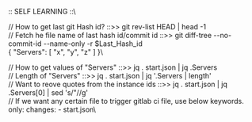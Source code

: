 :: SELF LEARNING ::\

// How to get last git Hash id? ::>> git rev-list HEAD | head -1\
// Fetch he file name of last hash id/commit id ::>> git diff-tree --no-commit-id --name-only -r $Last_Hash_id\
{ 
    "Servers": [
        "x",
        "y",
        "z"
    ]
}\

// How to get values of "Servers" ::>> jq . start.json | jq .Servers\
// Length of "Servers" ::>> jq . start.json | jq '.Servers | length'\
// Want to reove quotes from the instance ids ::>> jq . start.json | jq .Servers[0] | sed 's/"//g'\
// If we want any certain file to trigger gitlab ci file, use below keywords.\
only:
        changes:
            - start.json\

